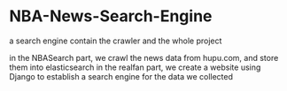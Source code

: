 # NBA-News-Search-Engine
a search engine contain the crawler and the whole project

in the NBASearch part, we crawl the news data from hupu.com, and store them into elasticsearch
in the realfan part, we create a website using Django to establish a search engine for the data we collected
